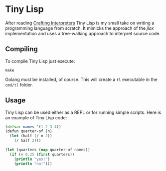 # Tiny Lisp

After reading [Crafting Interpreters](www.craftinginterpreters.com) Tiny Lisp is my small take
on writing a programming language from scratch. It mimicks the approach of the *jlox* implementation
and uses a tree-walking approach to interpret source code.

## Compiling

To compile Tiny Lisp just execute:

```
make
```

Golang must be installed, of course. This will create a `tl` executable in the `cmd/tl` folder.

## Usage

Tiny Lisp can be used either as a REPL or for running simple scripts. Here is an example of Tiny Lisp code:

```clojure
(defvar names '(1 2 3 4))
(defun quarter-of (n)
  (let (half (/ n 2))
    (/ half 2)))
  
(let (quarters (map quarter-of names))
  (if (= 0.25 (first quarters))
    (println "yes!")
    (println "no!")))
```
